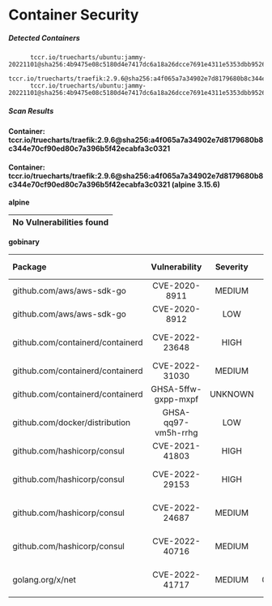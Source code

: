 # Container Security

##### Detected Containers

          tccr.io/truecharts/ubuntu:jammy-20221101@sha256:4b9475e08c5180d4e7417dc6a18a26dcce7691e4311e5353dbb952645c5ff43f
          tccr.io/truecharts/traefik:2.9.6@sha256:a4f065a7a34902e7d8179680b8c344e70cf90ed80c7a396b5f42ecabfa3c0321
          tccr.io/truecharts/ubuntu:jammy-20221101@sha256:4b9475e08c5180d4e7417dc6a18a26dcce7691e4311e5353dbb952645c5ff43f

##### Scan Results

**Container: tccr.io/truecharts/traefik:2.9.6@sha256:a4f065a7a34902e7d8179680b8c344e70cf90ed80c7a396b5f42ecabfa3c0321**

#### Container: tccr.io/truecharts/traefik:2.9.6@sha256:a4f065a7a34902e7d8179680b8c344e70cf90ed80c7a396b5f42ecabfa3c0321 (alpine 3.15.6)
    

**alpine**

      
| No Vulnerabilities found         |
|:---------------------------------|

      

**gobinary**

      
| Package         |    Vulnerability   |   Severity  |  Installed Version | Fixed Version |
|:----------------|:------------------:|:-----------:|:------------------:|:-------------:|
| github.com/aws/aws-sdk-go         |    CVE-2020-8911   |   MEDIUM  |  v1.44.47 |  |
| github.com/aws/aws-sdk-go         |    CVE-2020-8912   |   LOW  |  v1.44.47 |  |
| github.com/containerd/containerd         |    CVE-2022-23648   |   HIGH  |  v1.5.9 | 1.4.13, 1.5.10, 1.6.1 |
| github.com/containerd/containerd         |    CVE-2022-31030   |   MEDIUM  |  v1.5.9 | 1.5.13, 1.6.6 |
| github.com/containerd/containerd         |    GHSA-5ffw-gxpp-mxpf   |   UNKNOWN  |  v1.5.9 | v1.5.13, v1.6.6 |
| github.com/docker/distribution         |    GHSA-qq97-vm5h-rrhg   |   LOW  |  v2.7.1+incompatible | 2.8.0 |
| github.com/hashicorp/consul         |    CVE-2021-41803   |   HIGH  |  v1.10.4 | 1.11.9 |
| github.com/hashicorp/consul         |    CVE-2022-29153   |   HIGH  |  v1.10.4 | 1.9.17, 1.10.10, 1.11.5 |
| github.com/hashicorp/consul         |    CVE-2022-24687   |   MEDIUM  |  v1.10.4 | 1.9.15, 1.10.8, 1.11.3 |
| github.com/hashicorp/consul         |    CVE-2022-40716   |   MEDIUM  |  v1.10.4 | 1.11.9, 1.12.5, 1.13.2 |
| golang.org/x/net         |    CVE-2022-41717   |   MEDIUM  |  v0.3.1-0.20221206200815-1e63c2f08a10 | 0.4.0 |

